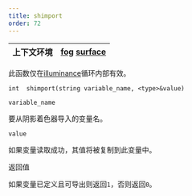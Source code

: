 ```yaml
---
title: shimport
order: 72
---
```


| 上下文环境 | [fog](../contexts/fog.html)  [surface](../contexts/surface.html) |
| --- | --- |

此函数仅在[illuminance](illuminance.html "循环遍历场景中的所有光源，为每个光源调用光照着色器以设置Cl和L全局变量。")循环内部有效。

`int  shimport(string variable_name, <type>&value)`

`variable_name`

要从阴影着色器导入的变量名。

`value`

如果变量读取成功，其值将被复制到此变量中。

返回值

如果变量已定义且可导出则返回`1`，否则返回`0`。
